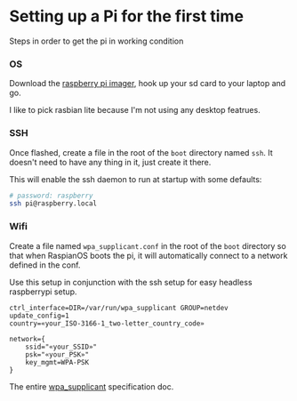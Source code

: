 # Setting up a Pi for the first time

Steps in order to get the pi in working condition

### OS

Download the [raspberry pi imager](https://www.raspberrypi.org/downloads/), hook up your sd card to your laptop and go.

I like to pick rasbian lite because I'm not using any desktop featrues.

### SSH

Once flashed, create a file in the root of the `boot` directory named `ssh`. It doesn't need to have any thing in it, just create it there.

This will enable the ssh daemon to run at startup with some defaults:

```bash
# password: raspberry
ssh pi@raspberry.local
```

### Wifi

Create a file named `wpa_supplicant.conf` in the root of the `boot` directory so that when RaspianOS boots the pi, it will automatically connect to a network defined in the conf.

Use this setup in conjunction with the ssh setup for easy headless raspberrypi setup.

```
ctrl_interface=DIR=/var/run/wpa_supplicant GROUP=netdev
update_config=1
country=«your_ISO-3166-1_two-letter_country_code»

network={
    ssid="«your_SSID»"
    psk="«your_PSK»"
    key_mgmt=WPA-PSK
}
```

The entire [wpa_supplicant](https://w1.fi/cgit/hostap/plain/wpa_supplicant/wpa_supplicant.conf) specification doc.

